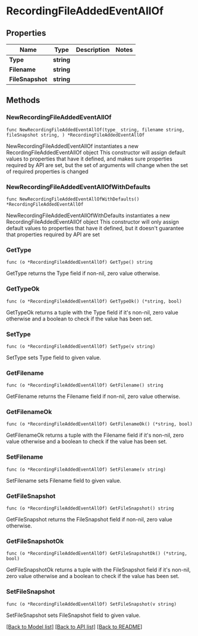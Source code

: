 # RecordingFileAddedEventAllOf

## Properties

Name | Type | Description | Notes
------------ | ------------- | ------------- | -------------
**Type** | **string** |  | 
**Filename** | **string** |  | 
**FileSnapshot** | **string** |  | 

## Methods

### NewRecordingFileAddedEventAllOf

`func NewRecordingFileAddedEventAllOf(type_ string, filename string, fileSnapshot string, ) *RecordingFileAddedEventAllOf`

NewRecordingFileAddedEventAllOf instantiates a new RecordingFileAddedEventAllOf object
This constructor will assign default values to properties that have it defined,
and makes sure properties required by API are set, but the set of arguments
will change when the set of required properties is changed

### NewRecordingFileAddedEventAllOfWithDefaults

`func NewRecordingFileAddedEventAllOfWithDefaults() *RecordingFileAddedEventAllOf`

NewRecordingFileAddedEventAllOfWithDefaults instantiates a new RecordingFileAddedEventAllOf object
This constructor will only assign default values to properties that have it defined,
but it doesn't guarantee that properties required by API are set

### GetType

`func (o *RecordingFileAddedEventAllOf) GetType() string`

GetType returns the Type field if non-nil, zero value otherwise.

### GetTypeOk

`func (o *RecordingFileAddedEventAllOf) GetTypeOk() (*string, bool)`

GetTypeOk returns a tuple with the Type field if it's non-nil, zero value otherwise
and a boolean to check if the value has been set.

### SetType

`func (o *RecordingFileAddedEventAllOf) SetType(v string)`

SetType sets Type field to given value.


### GetFilename

`func (o *RecordingFileAddedEventAllOf) GetFilename() string`

GetFilename returns the Filename field if non-nil, zero value otherwise.

### GetFilenameOk

`func (o *RecordingFileAddedEventAllOf) GetFilenameOk() (*string, bool)`

GetFilenameOk returns a tuple with the Filename field if it's non-nil, zero value otherwise
and a boolean to check if the value has been set.

### SetFilename

`func (o *RecordingFileAddedEventAllOf) SetFilename(v string)`

SetFilename sets Filename field to given value.


### GetFileSnapshot

`func (o *RecordingFileAddedEventAllOf) GetFileSnapshot() string`

GetFileSnapshot returns the FileSnapshot field if non-nil, zero value otherwise.

### GetFileSnapshotOk

`func (o *RecordingFileAddedEventAllOf) GetFileSnapshotOk() (*string, bool)`

GetFileSnapshotOk returns a tuple with the FileSnapshot field if it's non-nil, zero value otherwise
and a boolean to check if the value has been set.

### SetFileSnapshot

`func (o *RecordingFileAddedEventAllOf) SetFileSnapshot(v string)`

SetFileSnapshot sets FileSnapshot field to given value.



[[Back to Model list]](../README.md#documentation-for-models) [[Back to API list]](../README.md#documentation-for-api-endpoints) [[Back to README]](../README.md)


